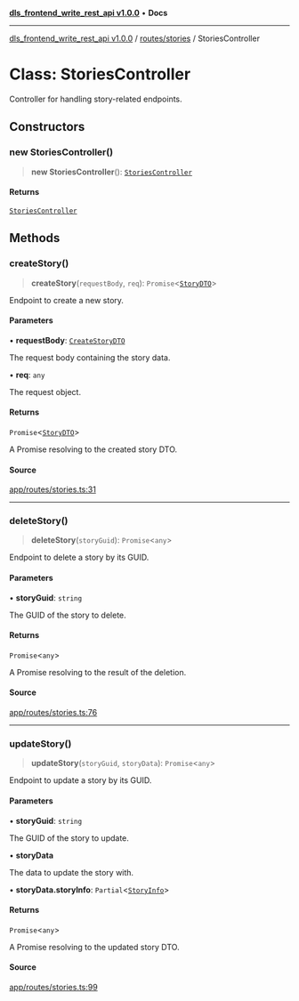 [**dls_frontend_write_rest_api v1.0.0**](../../../README.md) • **Docs**

***

[dls_frontend_write_rest_api v1.0.0](../../../modules.md) / [routes/stories](../README.md) / StoriesController

# Class: StoriesController

Controller for handling story-related endpoints.

## Constructors

### new StoriesController()

> **new StoriesController**(): [`StoriesController`](StoriesController.md)

#### Returns

[`StoriesController`](StoriesController.md)

## Methods

### createStory()

> **createStory**(`requestBody`, `req`): `Promise`\<[`StoryDTO`](../../../entities/DTOs/StoryDTO/classes/StoryDTO.md)\>

Endpoint to create a new story.

#### Parameters

• **requestBody**: [`CreateStoryDTO`](../../../entities/interfaces/CreateStoryDTO/interfaces/CreateStoryDTO.md)

The request body containing the story data.

• **req**: `any`

The request object.

#### Returns

`Promise`\<[`StoryDTO`](../../../entities/DTOs/StoryDTO/classes/StoryDTO.md)\>

A Promise resolving to the created story DTO.

#### Source

[app/routes/stories.ts:31](https://github.com/No-Life-inc/dls_write_api/blob/3b6ede554338fca33854ae593d3c96d63a70eb98/app/routes/stories.ts#L31)

***

### deleteStory()

> **deleteStory**(`storyGuid`): `Promise`\<`any`\>

Endpoint to delete a story by its GUID.

#### Parameters

• **storyGuid**: `string`

The GUID of the story to delete.

#### Returns

`Promise`\<`any`\>

A Promise resolving to the result of the deletion.

#### Source

[app/routes/stories.ts:76](https://github.com/No-Life-inc/dls_write_api/blob/3b6ede554338fca33854ae593d3c96d63a70eb98/app/routes/stories.ts#L76)

***

### updateStory()

> **updateStory**(`storyGuid`, `storyData`): `Promise`\<`any`\>

Endpoint to update a story by its GUID.

#### Parameters

• **storyGuid**: `string`

The GUID of the story to update.

• **storyData**

The data to update the story with.

• **storyData.storyInfo**: `Partial`\<[`StoryInfo`](../../../entities/entities/StoryInfo/classes/StoryInfo.md)\>

#### Returns

`Promise`\<`any`\>

A Promise resolving to the updated story DTO.

#### Source

[app/routes/stories.ts:99](https://github.com/No-Life-inc/dls_write_api/blob/3b6ede554338fca33854ae593d3c96d63a70eb98/app/routes/stories.ts#L99)
